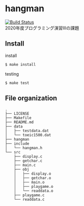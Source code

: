 # hangman
[![Build Status](https://travis-ci.org/Takana-Norimasa/hangman.svg?branch=master)](https://travis-ci.org/Takana-Norimasa/hangman)  
2020年度プログラミング演習Ⅲの課題

## Install

install 
```zsh
$ make install
```

testing
```zsh
$ make test
```

## File organization
```
.
├── LICENSE
├── Makefile
├── README.md
├── data
│   ├── testdata.dat
│   └── toeic1500.dat
├── hangman
├── include
│   └── hangman.h
└── src
    ├── display.c
    ├── getchar.c
    ├── main.c
    ├── obj
    │   ├── display.o
    │   ├── getchar.o
    │   ├── main.o
    │   ├── playgame.o
    │   └── readdata.o
    ├── playgame.c
    └── readdata.c
```
